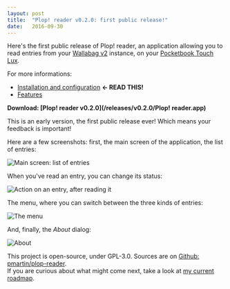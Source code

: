 ```yaml
---
layout: post
title:  "Plop! reader v0.2.0: first public release!"
date:   2016-09-30
---
```


Here's the first public release of Plop! reader, an application allowing you to read entries from your [Wallabag v2](https://www.wallabag.org/) instance, on your [Pocketbook Touch Lux](http://www.pocketbook-int.com/fr/products/pocketbook-touch-lux-3).

For more informations:

 * [Installation and configuration](/install-and-configure.html) **← READ THIS!**
 * [Features](/features.html)

**Download: [Plop! reader v0.2.0](/releases/v0.2.0/Plop! reader.app)**

This is an early version, the first public release ever! Which means your feedback is important!

Here are a few screenshots: first, the main screen of the application, the list of entries:

![Main screen: list of entries](/images/v0.2.0/screenshot-v0.2.0-01-main-screen.png)

When you've read an entry, you can change its status:

![Action on an entry, after reading it](/images/v0.2.0/screenshot-v0.2.0-02-action.png)

The menu, where you can switch between the three kinds of entries:

![The menu](/images/v0.2.0/screenshot-v0.2.0-03-menu.png)

And, finally, the *About* dialog:

![About](/images/v0.2.0/screenshot-v0.2.0-04-about.png)

This project is open-source, under GPL-3.0. Sources are on [Github: pmartin/plop-reader](https://github.com/pmartin/plop-reader).
<br>If you are curious about what might come next, take a look at [my current roadmap](/2016/09/23/roadmap-september-2016.html).
